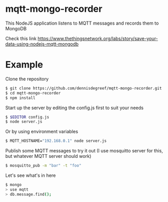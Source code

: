 mqtt-mongo-recorder
===========

This NodeJS application listens to MQTT messages and records them to MongoDB

Check this link
https://www.thethingsnetwork.org/labs/story/save-your-data-using-nodejs-mqtt-mongodb



Example
=======

Clone the repository
```bash
$ git clone https://github.com/dennisdegreef/mqtt-mongo-recorder.git
$ cd mqtt-mongo-recorder
$ npm install
```

Start up the server by editing the config.js first to suit your needs
```bash
$ $EDITOR config.js
$ node server.js
```

Or by using environment variables
```bash
$ MQTT_HOSTNAME="192.168.0.1" node server.js
```

Publish some MQTT messages to try it out (I use mosquitto server for this, but whatever MQTT server should work)
```bash
$ mosquitto_pub -m "bar" -t "foo"
```

Let's see what's in here
```bash
$ mongo
> use mqtt
> db.message.find();
```


